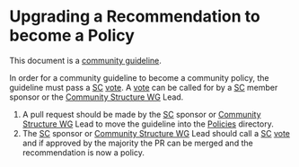 # Upgrading a Recommendation to become a Policy

This document is a [community guideline].

In order for a community guideline to become a community policy, the guideline must pass a [SC] [vote]. A [vote] can be called for by a [SC] member sponsor or the [Community Structure WG] Lead.

1. A pull request should be made by the [SC] sponsor or [Community Structure WG] Lead to move the guideline into the [Policies] directory.
2. The [SC] sponsor or [Community Structure WG] Lead should call a [SC] [vote] and if approved by the majority the PR can be merged and the recommendation is now a policy.

[community guideline]: ./README.md
[Policies]: ../community-policies
[vote]: ../governance/steering/charter.md#voting
[SC]: ../governance/community-structure.md#steering-committee
[Community Structure WG]: ../governance/community-structure.md#working-groups
